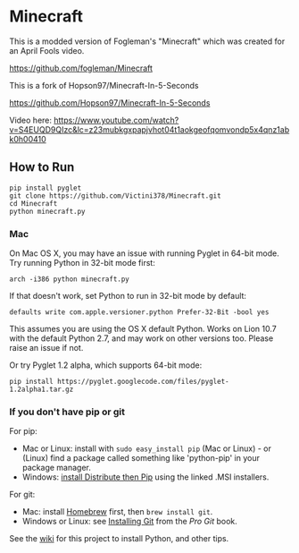 # Minecraft


This is a modded version of Fogleman's "Minecraft" which was created for an April Fools video.

https://github.com/fogleman/Minecraft

This is a fork of Hopson97/Minecraft-In-5-Seconds

https://github.com/Hopson97/Minecraft-In-5-Seconds

Video here: https://www.youtube.com/watch?v=S4EUQD9QIzc&lc=z23mubkgxpapjvhot04t1aokgeofqomvondp5x4qnz1abk0h00410


## How to Run

```shell
pip install pyglet
git clone https://github.com/Victini378/Minecraft.git
cd Minecraft
python minecraft.py
```

### Mac

On Mac OS X, you may have an issue with running Pyglet in 64-bit mode. Try running Python in 32-bit mode first:

```shell
arch -i386 python minecraft.py
```

If that doesn't work, set Python to run in 32-bit mode by default:

```shell
defaults write com.apple.versioner.python Prefer-32-Bit -bool yes 
```

This assumes you are using the OS X default Python.  Works on Lion 10.7 with the default Python 2.7, and may work on other versions too.  Please raise an issue if not.
    
Or try Pyglet 1.2 alpha, which supports 64-bit mode:  

```shell
pip install https://pyglet.googlecode.com/files/pyglet-1.2alpha1.tar.gz 
```

### If you don't have pip or git

For pip:

- Mac or Linux: install with `sudo easy_install pip` (Mac or Linux) - or (Linux) find a package called something like 'python-pip' in your package manager.
- Windows: [install Distribute then Pip](http://stackoverflow.com/a/12476379/992887) using the linked .MSI installers.

For git:

- Mac: install [Homebrew](http://mxcl.github.com/homebrew/) first, then `brew install git`.
- Windows or Linux: see [Installing Git](http://git-scm.com/book/en/Getting-Started-Installing-Git) from the _Pro Git_ book.

See the [wiki](https://github.com/Victini378/Minecraft/wiki) for this project to install Python, and other tips.

